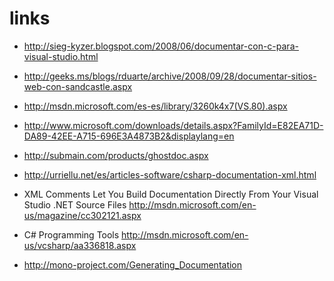 # links #

  * http://sieg-kyzer.blogspot.com/2008/06/documentar-con-c-para-visual-studio.html
  * http://geeks.ms/blogs/rduarte/archive/2008/09/28/documentar-sitios-web-con-sandcastle.aspx
  * http://msdn.microsoft.com/es-es/library/3260k4x7(VS.80).aspx
  * http://www.microsoft.com/downloads/details.aspx?FamilyId=E82EA71D-DA89-42EE-A715-696E3A4873B2&displaylang=en
  * http://submain.com/products/ghostdoc.aspx
  * http://urriellu.net/es/articles-software/csharp-documentation-xml.html
  * XML Comments Let You Build Documentation Directly From Your Visual Studio .NET Source Files http://msdn.microsoft.com/en-us/magazine/cc302121.aspx
  * C# Programming Tools http://msdn.microsoft.com/en-us/vcsharp/aa336818.aspx

  * http://mono-project.com/Generating_Documentation
